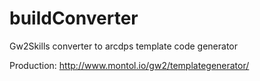 # buildConverter
Gw2Skills converter to arcdps template code generator

Production:
http://www.montol.io/gw2/templategenerator/
